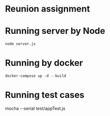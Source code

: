 # Reunion assignment

# Running server by Node
    node server.js

# Running by docker
    docker-compose up -d --build

# Running test cases
  mocha --serial test/appTest.js